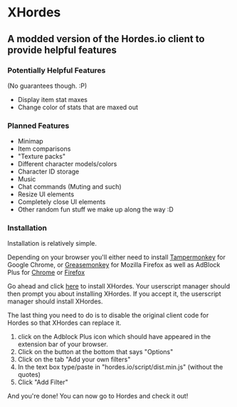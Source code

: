 # XHordes
## A modded version of the Hordes.io client to provide helpful features

### Potentially Helpful Features
(No guarantees though. :P)

* Display item stat maxes
* Change color of stats that are maxed out

### Planned Features
* Minimap
* Item comparisons
* "Texture packs"
* Different character models/colors
* Character ID storage
* Music
* Chat commands (Muting and such)
* Resize UI elements
* Completely close UI elements
* Other random fun stuff we make up along the way :D

### Installation
Installation is relatively simple.

Depending on your browser you'll either need to install [Tampermonkey](https://chrome.google.com/webstore/detail/tampermonkey/dhdgffkkebhmkfjojejmpbldmpobfkfo?hl=en) for Google Chrome, or [Greasemonkey](https://addons.mozilla.org/en-US/firefox/addon/greasemonkey/) for Mozilla Firefox as well as AdBlock Plus for [Chrome](https://chrome.google.com/webstore/detail/adblock-plus/cfhdojbkjhnklbpkdaibdccddilifddb?hl=en-US) or [Firefox](https://addons.mozilla.org/en-US/firefox/addon/adblock-plus/?src=ss)


Go ahead and click [here](https://github.com/LegusX/xhordes/raw/master/XHordes.user.js) to install XHordes. Your userscript manager should then prompt you about installing XHordes. If you accept it, the userscript manager should install XHordes.

The last thing you need to do is to disable the original client code for Hordes so that XHordes can replace it. 
1. click on the Adblock Plus icon which should have appeared in the extension bar of your browser. 
2. Click on the button at the bottom that says "Options"
3. Click on the tab "Add your own filters"
4. In the text box type/paste in "hordes.io/script/dist.min.js" (without the quotes)
5. Click "Add Filter"

And you're done! You can now go to Hordes and check it out!
